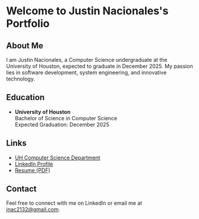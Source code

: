 # Welcome to Justin Nacionales's Portfolio

## About Me
I am Justin Nacionales, a Computer Science undergraduate at the University of Houston, expected to graduate in December 2025. My passion lies in software development, system engineering, and innovative technology.

## Education
- **University of Houston**  
  Bachelor of Science in Computer Science  
  Expected Graduation: December 2025

## Links
- [UH Computer Science Department](https://www.cs.uh.edu/) 
- [LinkedIn Profile](https://www.linkedin.com/in/justinnacionales/)
- [Resume (PDF)](assets/your-resume.pdf)

## Contact
Feel free to connect with me on LinkedIn or email me at [jnac2132@gmail.com](jnac2132@gmail.com).
